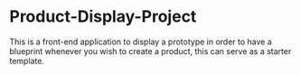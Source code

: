 # Product-Display-Project
This is a front-end application to display a prototype in order to have a blueprint whenever you wish to create a product, this can serve as a starter template.
